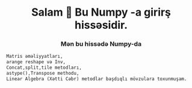 <h1 align="center">Salam 👋 Bu Numpy -a girirş hissəsidir.</h1>
<h3 align="center">Mən bu hissədə Numpy-da<br/></h3>

  ```python
Matris əməliyyatları,
arange reshape və Inv,
Concat,split,tile metodları,
astype(),Transpose methodu,
Linear Algebra (Xətti Cəbr) metodlar başdıqlı mövzulara toxunmuşam.
```
  

